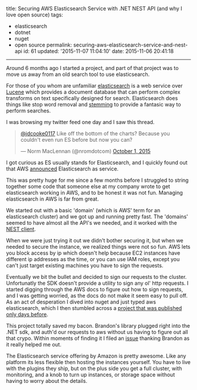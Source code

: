 title: Securing AWS Elasticsearch Service with .NET NEST API (and why I love open source)
tags:

  - elasticsearch
  - dotnet
  - nuget
  - open source
permalink: securing-aws-elasticsearch-service-and-nest-api
id: 61
updated: '2015-11-07 11:04:10'
date: 2015-11-06 20:41:18
---

Around 6 months ago I started a project, and part of that project was to move us away from an old search tool to use elasticsearch.
<!-- more -->
For those of you whom are unfamiliar [elasticsearch](https://www.elastic.co/) is a web service over [Lucene](https://lucene.apache.org/core/) which provides a document database that can perform complex transforms on text specifically designed for search. Elasticsearch does things like stop word removal and [stemming](https://www.elastic.co/guide/en/elasticsearch/guide/current/controlling-stemming.html) to provide a fantasic way to perform searches.

I was browsing my twitter feed one day and I saw this thread.

<blockquote class="twitter-tweet" lang="en"><p lang="en" dir="ltr"><a href="https://twitter.com/jdcooke0117">@jdcooke0117</a> Like off the bottom of the charts? Because you couldn&#39;t even run ES before but now you can?</p>&mdash; Norm MacLennan (@nromdotcom) <a href="https://twitter.com/nromdotcom/status/649723904563396608">October 1, 2015</a></blockquote>


I got curious as ES usually stands for Elasticsearch, and I quickly found out that AWS [announced](https://aws.amazon.com/blogs/aws/new-amazon-elasticsearch-service/) Elasticsearch as service.

This was pretty huge for me since a few months before I struggled to string together some code that someone else at my company wrote to get elasticsearch working in AWS, and to be honest it was not fun. Managing elasticsearch in AWS is far from great.


We started out with a basic 'domain' (which is AWS' term for an elasticsearch cluster) and we got up and running pretty fast. The 'domains' seemed to have almost all the API's we needed, and it worked with the [NEST client](http://nest.azurewebsites.net/).

When we were just trying it out we didn't bother securing it, but when we needed to secure the instance, we realized things were not so fun. AWS lets you block access by ip which doesn't help because EC2 instances have different ip addresses as the time, or you can use IAM roles, except you can't just target existing machines you have to sign the requests.

Eventually we bit the bullet and decided to sign our requests to the cluster. Unfortunatly the SDK doesn't provide a utility to sign any ol' http requests. I started digging through the AWS docs to figure out how to sign requests, and I was getting worried, as the docs do not make it seem easy to pull off. As an act of desperation I dived into nuget and just typed aws elasticsearch, which I then stumbled across a [project that was published only days before](https://github.com/bcuff/elasticsearch-net-aws).

This project totally saved my bacon. Brandon's library plugged right into the .NET sdk, and auth'd our requests to aws without us having to figure out all that crypo. Within moments of finding it I filed an [issue](https://github.com/bcuff/elasticsearch-net-aws/issues/1) thanking Brandon as it really helped me out.

The Elasticsearch service offering by Amazon is pretty awesome. Like any platform its less flexible then hosting the instances yourself. You have to live with the plugins they ship, but on the plus side you get a full cluster, with monitoring, and a knob to turn up instances, or storage space without having to worry about the details.
